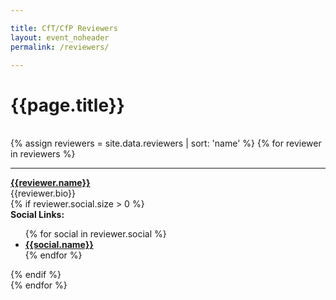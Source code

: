 ```yaml
---

title: CfT/CfP Reviewers
layout: event_noheader
permalink: /reviewers/

---
```


# {{page.title}}
<br>
<div class="keynote-full">
{% assign reviewers = site.data.reviewers | sort: 'name' %}
{% for reviewer in reviewers %}
<hr>
		<div>
		    <a name="{{reviewer.name}}"><img style="background-image: url({{reviewer.image | default: 'owasp_logo.png'}});"></a>
		</div>
		<div class='keynote-info'>
			<a href='{{reviewer.url}}'><strong>{{reviewer.name}}</strong></a>
			<br>
			{{reviewer.bio}}
			<br>
            {% if reviewer.social.size > 0 %}
            <br>
            <strong>Social Links:</strong>
            <ul>
            {% for social in reviewer.social %}
                <li><a href='{{social.url}}'><strong>{{social.name}}</strong></a></li>
            {% endfor %}
            </ul>
            {% endif %}
		</div>
{% endfor %}
</div>